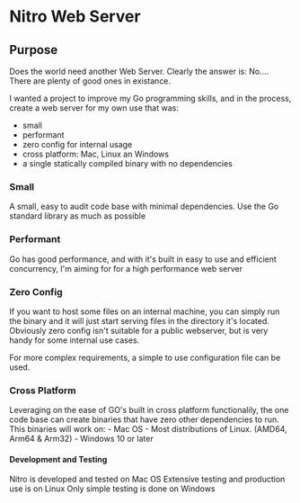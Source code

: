 # Nitro Web Server

## Purpose
Does the world need another Web Server.
Clearly the answer is: No....  There are plenty of good ones in existance.

I wanted a project to improve my Go programming skills, and in the process, create a web server for my own use that was:
- small
- performant
- zero config for internal usage
- cross platform: Mac, Linux an Windows
- a single statically compiled binary with no dependencies


### Small
A small, easy to audit code base with minimal dependencies. Use the Go standard library as much as possible

### Performant
Go has good performance, and with it's built in easy to use and efficient concurrency, I'm aiming for for a high performance web server

### Zero Config
If you want to host some files on an internal machine, you can simply run the binary and it will just start serving files in the directory it's located. 
Obviously zero config isn't suitable for a public webserver, but is very handy for some internal use cases.

For more complex requirements, a simple to use configuration file can be used.

### Cross Platform
Leveraging on the ease of GO's built in cross platform functionalily, the one code base can create binaries that have zero other dependencies to run.
This binaries will work on:
    - Mac OS
    - Most distributions of Linux. (AMD64, Arm64 & Arm32)
    - Windows 10 or later

#### Development and Testing
Nitro is developed and tested on Mac OS
Extensive testing and production use is on Linux
Only simple testing is done on Windows
